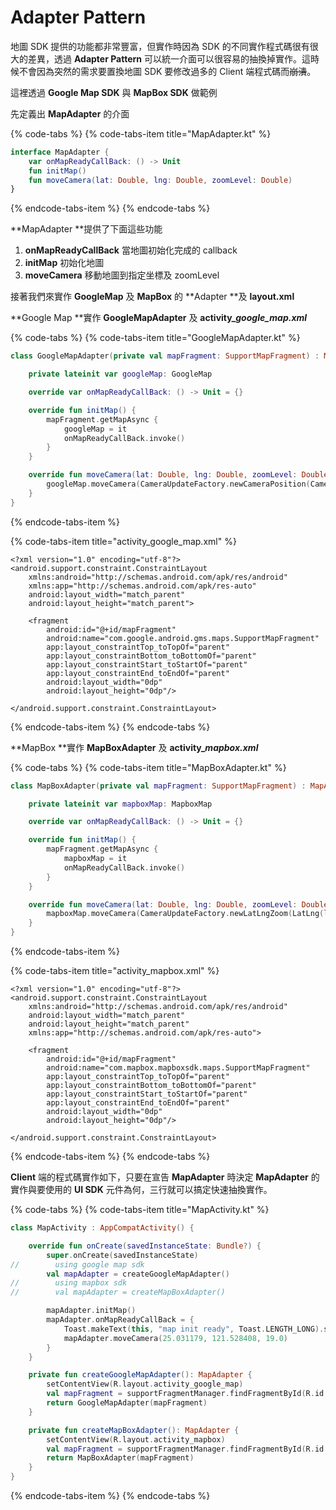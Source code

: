# Adapter Pattern

地圖 SDK 提供的功能都非常豐富，但實作時因為 SDK 的不同實作程式碼很有很大的差異，透過 **Adapter Pattern** 可以統一介面可以很容易的抽換掉實作。這時候不會因為突然的需求要置換地圖 SDK 要修改過多的 Client 端程式碼而~~崩潰~~。

這裡透過 **Google Map SDK** 與 **MapBox SDK** 做範例

先定義出 **MapAdapter** 的介面

{% code-tabs %}
{% code-tabs-item title="MapAdapter.kt" %}
```kotlin
interface MapAdapter {
    var onMapReadyCallBack: () -> Unit
    fun initMap()
    fun moveCamera(lat: Double, lng: Double, zoomLevel: Double)
}
```
{% endcode-tabs-item %}
{% endcode-tabs %}

**MapAdapter **提供了下面這些功能

1. **onMapReadyCallBack**  當地圖初始化完成的 callback
2. **initMap** 初始化地圖
3. **moveCamera** 移動地圖到指定坐標及 zoomLevel

接著我們來實作 **GoogleMap** 及 **MapBox** 的 **Adapter **及 **layout.xml**

**Google Map **實作 **GoogleMapAdapter** 及 **activity\_**_**google\_map.xml**_

{% code-tabs %}
{% code-tabs-item title="GoogleMapAdapter.kt" %}
```kotlin
class GoogleMapAdapter(private val mapFragment: SupportMapFragment) : MapAdapter {

    private lateinit var googleMap: GoogleMap

    override var onMapReadyCallBack: () -> Unit = {}

    override fun initMap() {
        mapFragment.getMapAsync {
            googleMap = it
            onMapReadyCallBack.invoke()
        }
    }

    override fun moveCamera(lat: Double, lng: Double, zoomLevel: Double) {
        googleMap.moveCamera(CameraUpdateFactory.newCameraPosition(CameraPosition.fromLatLngZoom(LatLng(lat, lng), zoomLevel.toFloat())))
    }
}
```
{% endcode-tabs-item %}

{% code-tabs-item title="activity\_google\_map.xml" %}
```markup
<?xml version="1.0" encoding="utf-8"?>
<android.support.constraint.ConstraintLayout
    xmlns:android="http://schemas.android.com/apk/res/android"
    xmlns:app="http://schemas.android.com/apk/res-auto"
    android:layout_width="match_parent"
    android:layout_height="match_parent">

    <fragment
        android:id="@+id/mapFragment"
        android:name="com.google.android.gms.maps.SupportMapFragment"
        app:layout_constraintTop_toTopOf="parent"
        app:layout_constraintBottom_toBottomOf="parent"
        app:layout_constraintStart_toStartOf="parent"
        app:layout_constraintEnd_toEndOf="parent"
        android:layout_width="0dp"
        android:layout_height="0dp"/>

</android.support.constraint.ConstraintLayout>

```
{% endcode-tabs-item %}
{% endcode-tabs %}

**MapBox **實作 **MapBoxAdapter** 及 **activity\_**_**mapbox.xml**_

{% code-tabs %}
{% code-tabs-item title="MapBoxAdapter.kt" %}
```kotlin
class MapBoxAdapter(private val mapFragment: SupportMapFragment) : MapAdapter {

    private lateinit var mapboxMap: MapboxMap

    override var onMapReadyCallBack: () -> Unit = {}

    override fun initMap() {
        mapFragment.getMapAsync {
            mapboxMap = it
            onMapReadyCallBack.invoke()
        }
    }

    override fun moveCamera(lat: Double, lng: Double, zoomLevel: Double) {
        mapboxMap.moveCamera(CameraUpdateFactory.newLatLngZoom(LatLng(lat, lng), zoomLevel))
    }
}
```
{% endcode-tabs-item %}

{% code-tabs-item title="activity\_mapbox.xml" %}
```markup
<?xml version="1.0" encoding="utf-8"?>
<android.support.constraint.ConstraintLayout
    xmlns:android="http://schemas.android.com/apk/res/android"
    android:layout_width="match_parent"
    android:layout_height="match_parent"
    xmlns:app="http://schemas.android.com/apk/res-auto">

    <fragment
        android:id="@+id/mapFragment"
        android:name="com.mapbox.mapboxsdk.maps.SupportMapFragment"
        app:layout_constraintTop_toTopOf="parent"
        app:layout_constraintBottom_toBottomOf="parent"
        app:layout_constraintStart_toStartOf="parent"
        app:layout_constraintEnd_toEndOf="parent"
        android:layout_width="0dp"
        android:layout_height="0dp"/>

</android.support.constraint.ConstraintLayout>
```
{% endcode-tabs-item %}
{% endcode-tabs %}

**Client** 端的程式碼實作如下，只要在宣告 **MapAdapter** 時決定 **MapAdapter** 的實作與要使用的 **UI SDK** 元件為何，三行就可以搞定快速抽換實作。

{% code-tabs %}
{% code-tabs-item title="MapActivity.kt" %}
```kotlin
class MapActivity : AppCompatActivity() {

    override fun onCreate(savedInstanceState: Bundle?) {
        super.onCreate(savedInstanceState)
//        using google map sdk
        val mapAdapter = createGoogleMapAdapter()
//        using mapbox sdk
//        val mapAdapter = createMapBoxAdapter()

        mapAdapter.initMap()
        mapAdapter.onMapReadyCallBack = {
            Toast.makeText(this, "map init ready", Toast.LENGTH_LONG).show()
            mapAdapter.moveCamera(25.031179, 121.528408, 19.0)
        }
    }

    private fun createGoogleMapAdapter(): MapAdapter {
        setContentView(R.layout.activity_google_map)
        val mapFragment = supportFragmentManager.findFragmentById(R.id.mapFragment) as com.google.android.gms.maps.SupportMapFragment
        return GoogleMapAdapter(mapFragment)
    }

    private fun createMapBoxAdapter(): MapAdapter {
        setContentView(R.layout.activity_mapbox)
        val mapFragment = supportFragmentManager.findFragmentById(R.id.mapFragment) as com.mapbox.mapboxsdk.maps.SupportMapFragment
        return MapBoxAdapter(mapFragment)
    }
}
```
{% endcode-tabs-item %}
{% endcode-tabs %}


